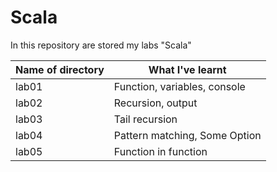 # Scala
In this repository are stored my labs "Scala"

| Name of directory | What I've learnt  |
|----------|----------|
| lab01    | Function, variables, console |
| lab02    | Recursion, output |
| lab03    | Tail recursion | 
| lab04    | Pattern matching, Some Option | 
| lab05    | Function in function | 




